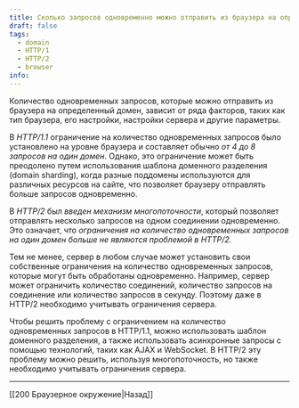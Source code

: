 ```yaml
---
title: Сколько запросов одновременно можно отправить из браузера на определённый домен?
draft: false
tags:
  - domain
  - HTTP/1
  - HTTP/2
  - browser
info:
---
```

Количество одновременных запросов, которые можно отправить из браузера на определенный домен, зависит от ряда факторов, таких как тип браузера, его настройки, настройки сервера и другие параметры.

В _HTTP/1.1_ ограничение на количество одновременных запросов было установлено на уровне браузера и составляет обычно _от 4 до 8 запросов на один домен_. Однако, это ограничение может быть преодолено путем использования шаблона доменного разделения (domain sharding), когда разные поддомены используются для различных ресурсов на сайте, что позволяет браузеру отправлять больше запросов одновременно.

В _HTTP/2_ был _введен механизм многопоточности_, который позволяет отправлять несколько запросов на одном соединении одновременно. Это означает, что _ограничения на количество одновременных запросов на один домен больше не являются проблемой в HTTP/2._

Тем не менее, сервер в любом случае может установить свои собственные ограничения на количество одновременных запросов, которые могут быть обработаны одновременно. Например, сервер может ограничить количество соединений, количество запросов на соединение или количество запросов в секунду. Поэтому даже в HTTP/2 необходимо учитывать ограничения сервера.

Чтобы решить проблему с ограничением на количество одновременных запросов в HTTP/1.1, можно использовать шаблон доменного разделения, а также использовать асинхронные запросы с помощью технологий, таких как AJAX и WebSocket. В HTTP/2 эту проблему можно решить, используя многопоточность, но также необходимо учитывать ограничения сервера.

---

[[200 Браузерное окружение|Назад]]